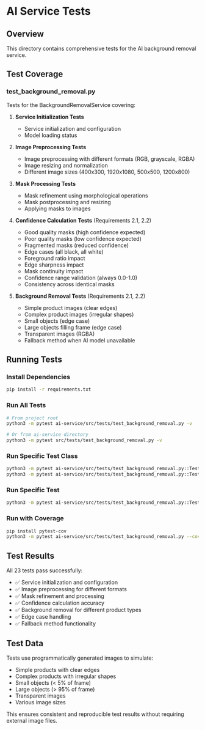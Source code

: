 # AI Service Tests

## Overview

This directory contains comprehensive tests for the AI background removal service.

## Test Coverage

### test_background_removal.py

Tests for the BackgroundRemovalService covering:

1. **Service Initialization Tests**
   - Service initialization and configuration
   - Model loading status

2. **Image Preprocessing Tests**
   - Image preprocessing with different formats (RGB, grayscale, RGBA)
   - Image resizing and normalization
   - Different image sizes (400x300, 1920x1080, 500x500, 1200x800)

3. **Mask Processing Tests**
   - Mask refinement using morphological operations
   - Mask postprocessing and resizing
   - Applying masks to images

4. **Confidence Calculation Tests** (Requirements 2.1, 2.2)
   - Good quality masks (high confidence expected)
   - Poor quality masks (low confidence expected)
   - Fragmented masks (reduced confidence)
   - Edge cases (all black, all white)
   - Foreground ratio impact
   - Edge sharpness impact
   - Mask continuity impact
   - Confidence range validation (always 0.0-1.0)
   - Consistency across identical masks

5. **Background Removal Tests** (Requirements 2.1, 2.2)
   - Simple product images (clear edges)
   - Complex product images (irregular shapes)
   - Small objects (edge case)
   - Large objects filling frame (edge case)
   - Transparent images (RGBA)
   - Fallback method when AI model unavailable

## Running Tests

### Install Dependencies

```bash
pip install -r requirements.txt
```

### Run All Tests

```bash
# From project root
python3 -m pytest ai-service/src/tests/test_background_removal.py -v

# Or from ai-service directory
python3 -m pytest src/tests/test_background_removal.py -v
```

### Run Specific Test Class

```bash
python3 -m pytest ai-service/src/tests/test_background_removal.py::TestBackgroundRemovalService -v
python3 -m pytest ai-service/src/tests/test_background_removal.py::TestConfidenceCalculation -v
```

### Run Specific Test

```bash
python3 -m pytest ai-service/src/tests/test_background_removal.py::TestBackgroundRemovalService::test_calculate_confidence_good_mask -v
```

### Run with Coverage

```bash
pip install pytest-cov
python3 -m pytest ai-service/src/tests/test_background_removal.py --cov=src/services --cov-report=html
```

## Test Results

All 23 tests pass successfully:
- ✅ Service initialization and configuration
- ✅ Image preprocessing for different formats
- ✅ Mask refinement and processing
- ✅ Confidence calculation accuracy
- ✅ Background removal for different product types
- ✅ Edge case handling
- ✅ Fallback method functionality

## Test Data

Tests use programmatically generated images to simulate:
- Simple products with clear edges
- Complex products with irregular shapes
- Small objects (< 5% of frame)
- Large objects (> 95% of frame)
- Transparent images
- Various image sizes

This ensures consistent and reproducible test results without requiring external image files.
